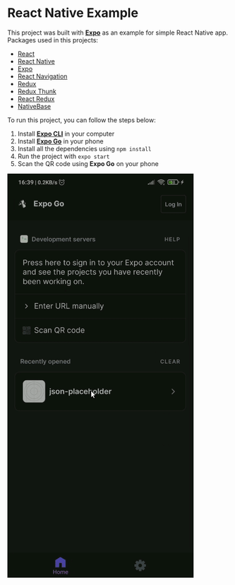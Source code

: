 # React Native Example

This project was built with [**Expo**](https://expo.dev/) as an example for simple React Native app. Packages used in this projects:

- [React](https://reactjs.org/)
- [React Native](https://reactnative.dev/)
- [Expo](https://expo.dev/)
- [React Navigation](https://reactnavigation.org/)
- [Redux](https://redux.js.org/)
- [Redux Thunk](https://github.com/reduxjs/redux-thunk)
- [React Redux](https://react-redux.js.org/)
- [NativeBase](https://nativebase.io/)

To run this project, you can follow the steps below:

1. Install [**Expo CLI**](https://docs.expo.dev/workflow/expo-cli/) in your computer
1. Install [**Expo Go**](https://expo.dev/client) in your phone
1. Install all the dependencies using `npm install`
1. Run the project with `expo start`
1. Scan the QR code using **Expo Go** on your phone

![Demo](./assets-doc/demo.gif)
